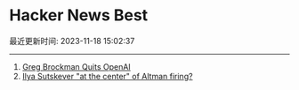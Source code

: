 # Hacker News Best

最近更新时间: 2023-11-18 15:02:37

--- 
1. [Greg Brockman Quits OpenAI](https://twitter.com/gdb/status/1725667410387378559?s=20) 
2. [Ilya Sutskever "at the center" of Altman firing?](https://twitter.com/karaswisher/status/1725702501435941294) 
